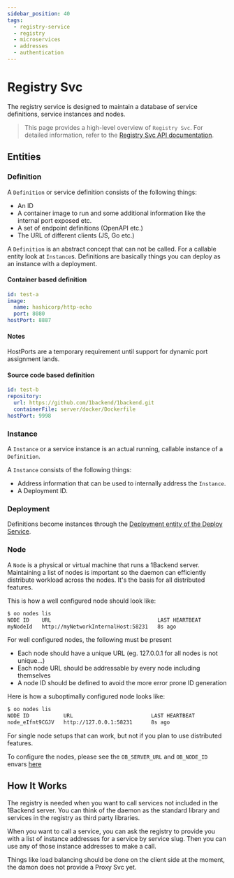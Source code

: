 ```yaml
---
sidebar_position: 40
tags:
  - registry-service
  - registry
  - microservices
  - addresses
  - authentication
---
```


# Registry Svc

The registry service is designed to maintain a database of service definitions, service instances and nodes.

> This page provides a high-level overview of `Registry Svc`. For detailed information, refer to the [Registry Svc API documentation](/docs/1backend/register-instance).

## Entities

### Definition

A `Definition` or service definition consists of the following things:

- An ID
- A container image to run and some additional information like the internal port exposed etc.
- A set of endpoint definitions (OpenAPI etc.)
- The URL of different clients (JS, Go etc.)

A `Definition` is an abstract concept that can not be called. For a callable entity look at `Instance`s. Definitions are basically things you can deploy as an instance with a deployment.

#### Container based definition

```yaml
id: test-a
image:
  name: hashicorp/http-echo
  port: 8080
hostPort: 8887
```

#### Notes

HostPorts are a temporary requirement until support for dynamic port assignment lands.

#### Source code based definition

```yaml
id: test-b
repository:
  url: https://github.com/1backend/1backend.git
  containerFile: server/docker/Dockerfile
hostPort: 9998
```

### Instance

A `Instance` or a service instance is an actual running, callable instance of a `Definition`.

A `Instance` consists of the following things:

- Address information that can be used to internally address the `Instance`.
- A Deployment ID.

### Deployment

Definitions become instances through the [Deployment entity of the Deploy Service](/docs/built-in-services/deploy-svc).

### Node

A `Node` is a physical or virtual machine that runs a 1Backend server.
Maintaining a list of nodes is important so the daemon can efficiently distribute workload across the nodes. It's the basis for all distributed features.

This is how a well configured node should look like:

```sh
$ oo nodes lis
NODE ID    URL                                  LAST HEARTBEAT
myNodeId   http://myNetworkInternalHost:58231   8s ago
```

For well configured nodes, the following must be present

- Each node should have a unique URL (eg. 127.0.0.1 for all nodes is not unique...)
- Each node URL should be addressable by every node including themselves
- A node ID should be defined to avoid the more error prone ID generation

Here is how a suboptimally configured node looks like:

```sh
$ oo nodes lis
NODE ID           URL                         LAST HEARTBEAT
node_eIfnt9CGJV   http://127.0.0.1:58231      8s ago
```

For single node setups that can work, but not if you plan to use distributed features.

To configure the nodes, please see the `OB_SERVER_URL` and `OB_NODE_ID` envars [here](/docs/running-the-server/backend-environment-variables)

## How It Works

The registry is needed when you want to call services not included in the 1Backend server. You can think of the daemon as the standard library and services in the registry as third party libraries.

When you want to call a service, you can ask the registry to provide you with a list of instance addresses for a service by service slug. Then you can use any of those instance addresses to make a call.

Things like load balancing should be done on the client side at the moment, the damon does not provide a Proxy Svc yet.

